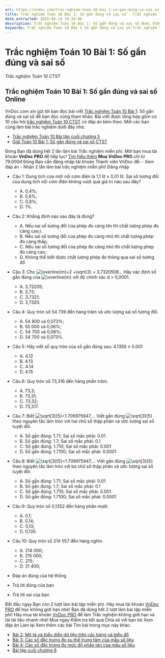 ```yaml
---
url: https://vndoc.com/trac-nghiem-toan-10-bai-1-so-gan-dung-va-sai-so-290272
title: Trắc nghiệm Toán 10 Bài 1: Số gần đúng và sai số - Trắc nghiệm Toán 10 CTST - VnDoc.com
date_extracted: 2025-04-14 19:38:08
description: Trắc nghiệm Toán 10 Bài 1: Số gần đúng và sai số được VnDoc.com sưu tầm và xin gửi tới bạn đọc cùng tham khảo.
keywords: Trắc nghiệm Toán 10 Bài 1 Số gần đúng và sai số,trắc nghiệm toán 10,trắc nghiệm toán 10 CTST,trắc nghiệm toán 10 bài 1,toán 10,toán 10 CTST,toán 10 bài 1,số gần đúng và sai số
---
```


# Trắc nghiệm Toán 10 Bài 1: Số gần đúng và sai số
 _Trắc nghiệm Toán 10 CTST_
## Trắc nghiệm Toán 10 Bài 1: Số gần đúng và sai số Online
VnDoc.com xin gửi tới bạn đọc bài viết [Trắc nghiệm Toán 10 Bài 1](<https://vndoc.com/trac-nghiem-toan-10-bai-1-so-gan-dung-va-sai-so-290272>): Số gần đúng và sai số để bạn đọc cùng tham khảo. Bài viết được tổng hợp gồm có 10 câu hỏi [trắc nghiệm Toán 10 CTST](<https://vndoc.com/trac-nghiem-toan-10-ctst>) có đáp án kèm theo. Mời các bạn cùng làm bài trắc nghiệm dưới đây nhé.
  * [Trắc nghiệm Toán 10 Bài tập cuối chương 5](<https://vndoc.com/trac-nghiem-toan-10-bai-tap-cuoi-chuong-5-290270>)
  * [Giải Toán 10 Bài 1: Số gần đúng và sai số CTST](<https://vndoc.com/giai-toan-10-bai-1-so-gan-dung-va-sai-so-ctst-278191>)

Đóng
Bạn đã dùng hết 2 lần làm bài Trắc nghiệm miễn phí. Mời bạn mua tài khoản **VnDoc PRO** để tiếp tục\! [Tìm hiểu thêm](</pro>)
**Mua VnDoc PRO** chỉ từ 79.000đ
Đóng
Bạn cần đăng nhập tài khoản Thành viên VnDoc để:
\- Xem đáp án
\- Nhận 2 lần làm bài trắc nghiệm miễn phí\!
Đăng nhập 
  * Câu 1:
Dung tích của một nồi cơm điện là 1,1 lít ± 0,01 lít. Sai số tương đối của dung tích nồi cơm điện không vượt quá giá trị nào sau đây?
    * A. 0,4%;
    * B. 0,6%;
    * C. 0,8%;
    * D. 1%.
  * Câu 2:
Khẳng định nào sau đây là đúng?
    * A. Nếu sai số tương đối của phép đo càng lớn thì chất lượng phép đo càng cao;i.
    * B. Nếu sai số tương đối của phép đo càng nhỏ thì chất lượng phép đo càng thấp;
    * C. Nếu sai số tương đối của phép đo càng nhỏ thì chất lượng phép đo càng cao;
    * D. Không thể biết được chất lượng phép đo thông qua sai số tương đố
  * Câu 3:
Cho ![\\overline{m}=2 +\\sqrt{3}](https://tex.vdoc.vn?tex=%5Coverline%7Bm%7D%3D2%20%2B%5Csqrt%7B3%7D) = 3,7320508... Hãy xác định số gần đúng của ![\\overline{m}](https://tex.vdoc.vn?tex=%5Coverline%7Bm%7D) với độ chính xác d = 0,0001.
    * A. 3,73205;
    * B. 3,73;
    * C. 3,7321;
    * D. 3,7320.
  * Câu 4:
Quy tròn số 54 739 đến hàng trăm và ước lượng sai số tương đối.
    * A. 54 800 và 0,073%;
    * B. 55 000 và 0,06%;
    * C. 54 700 và 0,06%;
    * D. 54 700 và 0,073%.
  * Câu 5:
Hãy viết số quy tròn của số gần đúng sau: 4.1356 ± 0.001
    * A. 4.12
    * B. 4.13
    * C. 4.14
    * D. 4.15
  * Câu 6:
Quy tròn số 73,316 đến hàng phần trăm.
    * A. 73,3;
    * B. 73,31;
    * C. 73,32;
    * D. 73,317.
  * Câu 7:
Biết ![\\sqrt\[3\]{5}=1.709975947...](https://tex.vdoc.vn?tex=%5Csqrt%5B3%5D%7B5%7D%3D1.709975947...). Viết gần đúng ![\\sqrt\[3\]{5}](https://tex.vdoc.vn?tex=%5Csqrt%5B3%5D%7B5%7D) theo nguyên tắc làm tròn với hai chữ số thập phân và ước lượng sai số tuyệt đối.
    * A. Số gần đúng: 1.71; Sai số mắc phải: 0.01
    * B. Số gần đúng: 1.7; Sai số mắc phải: 0.1
    * C. Số gần đúng: 1.710; Sai số mắc phải: 0.001
    * D. Số gần đúng: 1.7100; Sai số mắc phải: 0.0001
  * Câu 8:
Biết ![\\sqrt\[3\]{5}=1.709975947...](https://tex.vdoc.vn?tex=%5Csqrt%5B3%5D%7B5%7D%3D1.709975947...). Viết gần đúng ![\\sqrt\[3\]{5}](https://tex.vdoc.vn?tex=%5Csqrt%5B3%5D%7B5%7D) theo nguyên tắc làm tròn với ba chữ số thập phân và ước lượng sai số tuyệt đối.
    * A. Số gần đúng: 1.71; Sai số mắc phải: 0.01
    * B. Số gần đúng: 1.7; Sai số mắc phải: 0.1
    * C. Số gần đúng: 1.710; Sai số mắc phải: 0.001
    * D. Số gần đúng: 1.7100; Sai số mắc phải: 0.0001
  * Câu 9:
Quy tròn số 0,1352 đến hàng phần mười.
    * A. 0,1;
    * B. 0,14;
    * C. 0,13;
    * D. 0,135.
  * Câu 10:
Quy tròn số 214 557 đến hàng nghìn.
    * A. 214 000;
    * B. 215 000;
    * C. 215;
    * D. 21 400;

  * Đáp án đúng của hệ thống
  * Trả lời đúng của bạn
  * Trả lời sai của bạn

Bắt đầu ngay
Bạn còn _2_ lượt làm bài tập miễn phí. Hãy mua tài khoản [VnDoc PRO](</pro>) để học không giới hạn nhé\!  Bạn đã dùng hết 2 lượt làm bài tập miễn phí\! Hãy mua tài khoản [VnDoc PRO](</pro>) để làm Trắc nghiệm không giới hạn và tải tài liệu nhanh nhé\!  Mua ngay
Kiểm tra kết quả Chia sẻ với bạn bè Xem đáp án Làm lại
Xem thêm các bài Tìm bài trong mục này khác:
  * [Bài 2: Mô tả và biểu diễn dữ liệu trên các bảng và biểu đồ](</trac-nghiem-toan-10-bai-2-mo-ta-va-bieu-dien-du-lieu-tren-cac-bang-va-bieu-do-290275>)
  * [Bài 3: Các số đặc trưng đo xu thế trung tâm của mẫu số liệu](</trac-nghiem-toan-10-bai-3-cac-so-dac-trung-do-xu-the-trung-tam-cua-mau-so-lieu-290279>)
  * [Bài 4: Các số đặc trưng đo mức độ phân tán của mẫu số liệu](</trac-nghiem-toan-10-bai-4-cac-so-dac-trung-do-muc-do-phan-tan-cua-mau-so-lieu-290281>)
  * [Bài tập cuối chương 6](</trac-nghiem-toan-10-bai-tap-cuoi-chuong-6-290284>)

